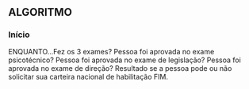# 
## ALGORITMO
### Início

ENQUANTO...Fez os 3 exames?
Pessoa foi aprovada no exame psicotécnico?
Pessoa foi aprovada no exame de legislação?
Pessoa foi aprovada no exame de direção?
Resultado se a pessoa pode ou não solicitar sua carteira nacional de habilitação
FIM.

